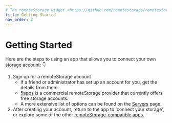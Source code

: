 ```yaml
---
# The remoteStorage widget <https://github.com/remotestorage/remotestorage-widget> links to /get, so consider that if renaming this and create appropriate redirects.
title: Getting Started
nav_order: 2
---
```


# Getting Started

Here are the steps to using an app that allows you to connect your own storage account: 👇

1. Sign up for a remoteStorage account
   - If a friend or administrator has set up an account for you, get the details from them.
   - [5apps](https://5apps.com/storage/beta) is a commercial remoteStorage provider that currently offers free storage accounts.
   - A more extensive list of options can be found on the [Servers](/servers) page.
2. After creating your account, return to the app to 'connect your storage', or explore some of the other [remoteStorage-compatible apps](/apps).
